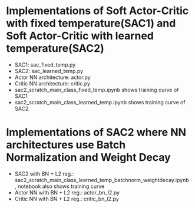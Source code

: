 # Implementations of Soft Actor-Critic with fixed temperature(SAC1) and Soft Actor-Critic with learned temperature(SAC2)
- SAC1: sac_fixed_temp.py
- SAC2: sac_learned_temp.py
- Actor NN architecture: actor.py
- Critic NN architecture: critic.py
- sac2_scratch_main_class_fixed_temp.ipynb shows training curve of SAC1
- sac2_scratch_main_class_learned_temp.ipynb shows training curve of SAC2

# Implementations of SAC2 where NN architectures use Batch Normalization and Weight Decay
- SAC2 with BN + L2 reg.: sac2_scratch_main_class_learned_temp_batchnorm_weightdecay.ipynb , notebook also shows training curve
- Actor NN with BN + L2 reg.: actor_bn_l2.py
- Critic NN with BN + L2 reg.: critic_bn_l2.py
